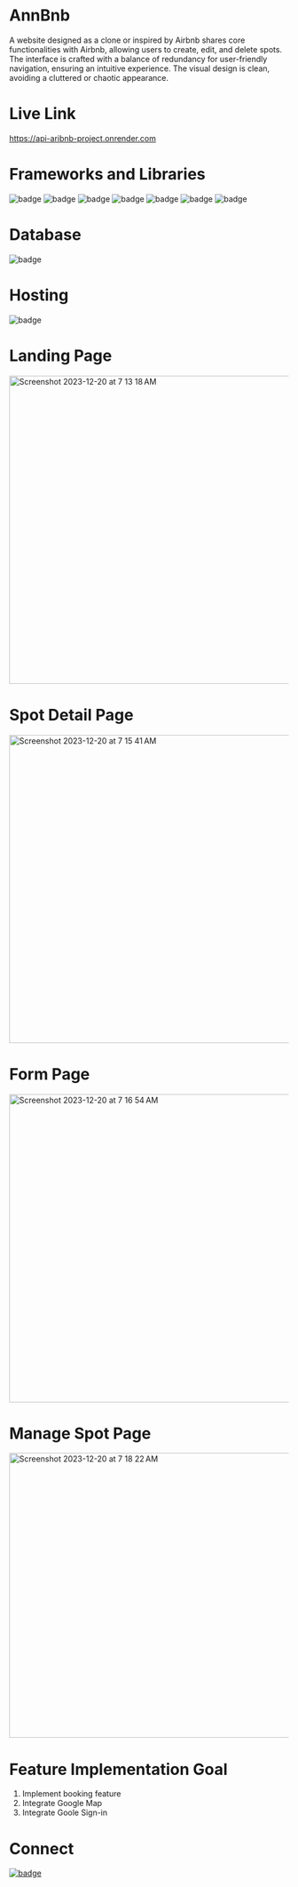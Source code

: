 # AnnBnb

A website designed as a clone or inspired by Airbnb shares core functionalities with Airbnb, allowing users to create, edit, and delete spots. 
The interface is crafted with a balance of redundancy for user-friendly navigation, ensuring an intuitive experience.
The visual design is clean, avoiding a cluttered or chaotic appearance.

# Live Link
https://api-aribnb-project.onrender.com

# Frameworks and Libraries
<div id="badges">
  <img src="https://img.shields.io/badge/javascript-%23323330.svg?style=for-the-badge&logo=javascript&logoColor=%23F7DF1E" alt="badge"/>
  <img src="https://img.shields.io/badge/express.js-%23404d59.svg?style=for-the-badge&logo=express&logoColor=%2361DAFB" alt="badge"/>
  <img src="https://img.shields.io/badge/Sequelize-52B0E7?style=for-the-badge&logo=Sequelize&logoColor=white" alt="badge"/>
  <img src="https://img.shields.io/badge/react-%2320232a.svg?style=for-the-badge&logo=react&logoColor=%2361DAFB" alt="badge"/>
  <img src="https://img.shields.io/badge/redux-%23593d88.svg?style=for-the-badge&logo=redux&logoColor=white" alt="badge"/>
  <img src="https://img.shields.io/badge/css3-%231572B6.svg?style=for-the-badge&logo=css3&logoColor=white" alt="badge"/>
  <img src="https://img.shields.io/badge/html5-%23E34F26.svg?style=for-the-badge&logo=html5&logoColor=white" alt="badge"/>
</div>

# Database
<div>
  <img src="https://img.shields.io/badge/postgres-%23316192.svg?style=for-the-badge&logo=postgresql&logoColor=white" alt="badge"/>
</div>

# Hosting
<div>
  <img src="https://img.shields.io/badge/Render-%46E3B7.svg?style=for-the-badge&logo=render&logoColor=white" alt="badge"/>
</div>

<div id="details">
<h1>Landing Page</h1>
  <img width="555" alt="Screenshot 2023-12-20 at 7 13 18 AM" src="https://github.com/AnnMulling/API-project/assets/105256768/f1a46311-4eea-4877-baa1-fa6fabfcb9ad">
<h1>Spot Detail Page</h1>
  <img width="555" alt="Screenshot 2023-12-20 at 7 15 41 AM" src="https://github.com/AnnMulling/API-project/assets/105256768/c72aa279-7256-499c-9da4-bfec65166b9c">
<h1>Form Page</h1>
  <img width="555" alt="Screenshot 2023-12-20 at 7 16 54 AM" src="https://github.com/AnnMulling/API-project/assets/105256768/2f4e1245-49d3-454f-bdf6-6fd42bef1bc6">
<h1>Manage Spot Page</h1>
  <img width="513" alt="Screenshot 2023-12-20 at 7 18 22 AM" src="https://github.com/AnnMulling/API-project/assets/105256768/ec2774f8-9fe7-4a97-81e5-1147a9665b49">
</div>

# Feature Implementation Goal
1. Implement booking feature
2. Integrate Google Map
3. Integrate Goole Sign-in


# Connect 
<a href="https://www.linkedin.com/in/primpraow-m-653708227/">
  <img src="https://img.shields.io/badge/linkedin-%230077B5.svg?style=for-the-badge&logo=linkedin&logoColor=white" alt="badge"/>
</a>

